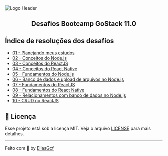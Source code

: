 <img alt="Logo Header" src="https://storage.googleapis.com/golden-wind/bootcamp-gostack/header-desafios.png">

<h2 align="center">
  Desafios Bootcamp GoStack 11.0
</h2>

## Índice de resoluções dos desafios

- [01 - Planejando meus estudos](desafio-01-planejando-meus-estudos)
- [02 - Conceitos do Node.js](desafio-02-conceitos-nodejs)
- [03 - Conceitos do ReactJS](desafio-03-conceitos-reactjs)
- [04 - Conceitos do React Native](desafio-04-conceitos-react-native)
- [05 - Fundamentos do Node.js](desafio-05-fundamentos-nodejs)
- [06 - Banco de dados e upload de arquivos no Node.js](desafio-06-database-upload)
- [07 - Fundamentos do ReactJS](desafio-07-fundamentos-reactjs)
- [08 - Fundamentos do React Native](desafio-08-fundamentos-react-native)
- [09 - Relacionamentos com banco de dados no Node.js](desafio-09-relacionamentos-banco-de-dados-nodejs)
- [10 - CRUD no ReactJS](desafio-10-crud-reactjs)

## 📝 Licença

Esse projeto está sob a licença MIT. Veja o arquivo [LICENSE](LICENSE) para mais detalhes.

---

Feito com 💜 by [EliasGcf](https://www.linkedin.com/in/eliasgcf/)
